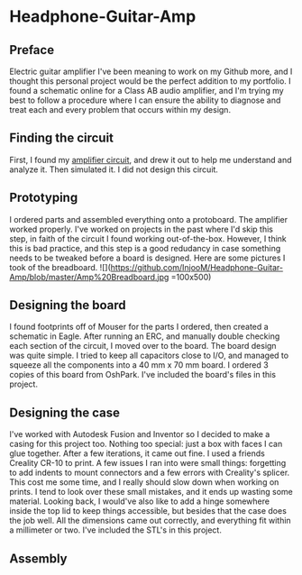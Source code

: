 # Headphone-Guitar-Amp
## Preface
Electric guitar amplifier
I've been meaning to work on my Github more, and I thought this personal project would be the perfect addition to my portfolio. I found a schematic online for a Class AB audio amplifier, and I'm trying my best to follow a procedure where I can ensure the ability to diagnose and treat each and every problem that occurs within my design.

## Finding the circuit
First, I found my [amplifier circuit](http://www.generalguitargadgets.com/pdf/ggg_mxr_hpamp_sc.pdf), and drew it out to help me understand and analyze it. Then simulated it. I did not design this circuit.

## Prototyping
I ordered parts and assembled everything onto a protoboard. The amplifier worked properly. I've worked on projects in the past where I'd skip this step, in faith of the circuit I found working out-of-the-box. However, I think this is bad practice, and this step is a good redudancy in case something needs to be tweaked before a board is designed.
Here are some pictures I took of the breadboard. ![](https://github.com/InjooM/Headphone-Guitar-Amp/blob/master/Amp%20Breadboard.jpg =100x500)

## Designing the board
I found footprints off of Mouser for the parts I ordered, then created a schematic in Eagle. After running an ERC, and manually double checking each section of the circuit, I moved over to the board. The board design was quite simple. I tried to keep all capacitors close to I/O, and managed to squeeze all the components into a 40 mm x 70 mm board. I ordered 3 copies of this board from OshPark. I've included the board's files in this project.

## Designing the case
I've worked with Autodesk Fusion and Inventor so I decided to make a casing for this project too. Nothing too special: just a box with faces I can glue together. After a few iterations, it came out fine. I used a friends Creality CR-10 to print. A few issues I ran into were small things: forgetting to add indents to mount connectors and a few errors with Creality's splicer. This cost me some time, and I really should slow down when working on prints. I tend to look over these small mistakes, and it ends up wasting some material. Looking back, I would've also like to add a hinge somewhere inside the top lid to keep things accessible, but besides that the case does the job well. All the dimensions came out correctly, and everything fit within a millimeter or two. I've included the STL's in this project.

## Assembly
